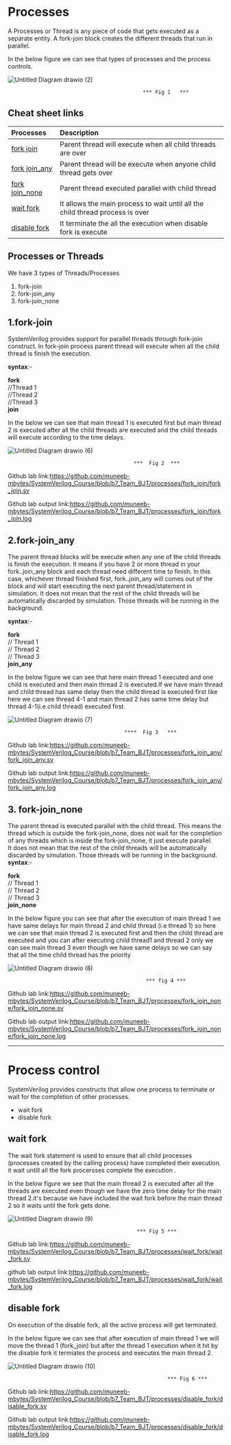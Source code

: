 # Processes
A Processes or Thread is any piece of code that gets executed as a separate entity. A fork-join block creates the different threads that run in parallel.

In the below figure we can see that types of processes and the process controls.

![Untitled Diagram drawio (2)](https://user-images.githubusercontent.com/110509375/186194367-81333f7f-a4f1-486c-800c-79606be624c3.png)

                                                *** Fig 1   ***
## Cheat sheet links
| **Processes**         | **Description** |
|:---------------------- | :-------------|
|[fork join](https://github.com/muneeb-mbytes/SystemVerilog_Course/wiki/Processes/#1fork-join)|Parent thread will execute when all child threads are over|
|[fork join_any](https://github.com/muneeb-mbytes/SystemVerilog_Course/wiki/Processes/#2fork-join_any)|Parent thread will be execute when anyone child thread gets over|
|[fork join_none](https://github.com/muneeb-mbytes/SystemVerilog_Course/wiki/Processes/#3-fork-join_none)|Parent thread executed parallel with child thread |
|[wait fork](https://github.com/muneeb-mbytes/SystemVerilog_Course/wiki/Processes/#wait-fork)|It allows the main process to wait until all the child thread process is over|
|[disable fork](https://github.com/muneeb-mbytes/SystemVerilog_Course/wiki/Processes/#disable-fork)|It terminate the all the execution when disable fork is execute|


## Processes or Threads
We have 3 types of Threads/Processes
 1. fork-join
1.  fork-join_any
1.  fork-join_none

## 1.fork-join
SystemVerilog provides support for parallel threads through fork-join construct. In fork-join process parent thread will execute when all the child thread is finish the execution.  

 **syntax**:-
  
**fork**  
   //Thread 1  
  //Thread 2  
  //Thread 3  
**join**  

In the below we can see that main thread 1 is executed first but main thread 2 is executed after all the child threads are executed and the child threads will execute according to the time delays.

![Untitled Diagram drawio (6)](https://user-images.githubusercontent.com/110509375/186889441-662c114e-ac91-4947-94c8-7c0f303c606c.png)

                                             ***  Fig 2  ***
  
Github lab link:https://github.com/muneeb-mbytes/SystemVerilog_Course/blob/b7_Team_BJT/processes/fork_join/fork_join.sv

Github lab output link:https://github.com/muneeb-mbytes/SystemVerilog_Course/blob/b7_Team_BJT/processes/fork_join/fork_join.log

## 2.fork-join_any  

The parent thread blocks will be execute when  any one of the child threads is finish the execution. It means if you have 2 or more thread in your fork..join_any block and each thread need different time to finish. In this case, whichever thread finished first, fork..join_any will comes out of the block and will start executing the next parent thread/statement in simulation. It does not mean that the rest of the child threads will be automatically discarded by simulation. Those threads will be running in the background.  

 **syntax**:-
  
**fork**  
   // Thread 1 \
  // Thread 2 \
 // Thread 3  
**join_any**

In the below figure we can see that  here  main thread 1 executed and one child is executed and then main thread 2 is executed.If we have main thread and child thread has same delay then the child thread is executed first like here we can see thread 4-1  and main thread 2 has same time delay but thread 4-1(i.e child thread) executed first. 

![Untitled Diagram drawio (7)](https://user-images.githubusercontent.com/110509375/186891255-902be705-514f-46a5-b460-f49a7598c228.png)

                                          ****  Fig 3   ***

Github lab link:https://github.com/muneeb-mbytes/SystemVerilog_Course/blob/b7_Team_BJT/processes/fork_join_any/fork_join_any.sv

Github lab output link:https://github.com/muneeb-mbytes/SystemVerilog_Course/blob/b7_Team_BJT/processes/fork_join_any/fork_join_any.log

## 3. fork-join_none  

The parent thread is executed parallel with the child thread. This means the thread which is outside the fork-join_none, does not wait for the completion of any  threads which is inside the fork-join_none, it just execute parallel.  
It does not mean that the rest of the child threads will be automatically discarded by simulation. Those threads will be running in the background.  
 **syntax**:-  
 
**fork**  
   // Thread 1 \
  // Thread 2 \
 // Thread 3  
 **join_none**   

In the below figure you can see that after the execution of main thread 1 we have same delays for main thread 2 and child thread (i.e thread 1) so here we can see that main thread 2 is executed first and then the child thread are executed and you can after executing child thread1 and thread 2 only we can see main thread 3 even though we have same delays so we can say that all the time child thread has the priority

![Untitled Diagram drawio (8)](https://user-images.githubusercontent.com/110509375/186891715-959c0d1d-3cfa-44cd-9b58-8ff957c8b85b.png)

                                                 *** fig 4 ***

Github lab link:https://github.com/muneeb-mbytes/SystemVerilog_Course/blob/b7_Team_BJT/processes/fork_join_none/fork_join_none.sv

Github lab output link:https://github.com/muneeb-mbytes/SystemVerilog_Course/blob/b7_Team_BJT/processes/fork_join_none/fork_join_none.log

-------------------------------------------------------------------------------------------------------------------------------------------------------
# **Process control**

SystemVerilog provides constructs that allow one process to terminate or wait for the completion of other processes. 
* wait fork
* disable fork
## wait fork  

The wait fork statement is used to ensure that all child processes (processes created by the calling process) have completed their execution.
it wait untill all the fork procersses complete the execution .  

In the below figure we see that the main thread 2 is executed after all the threads are executed even though we have the zero time delay for the main thread 2.it's because we have included the wait fork before the main thread 2 so it waits until the fork gets done.

![Untitled Diagram drawio (9)](https://user-images.githubusercontent.com/110509375/186892635-e4555220-2465-4c79-b5f1-856ec84194c8.png)

                                              *** Fig 5 ***

Github lab link:https://github.com/muneeb-mbytes/SystemVerilog_Course/blob/b7_Team_BJT/processes/wait_fork/wait_fork.sv

github lab output link:https://github.com/muneeb-mbytes/SystemVerilog_Course/blob/b7_Team_BJT/processes/wait_fork/wait_fork.log  

## disable fork  

On execution of the disable fork, all the active process will get terminated.

In the below figure we can see that after execution of main thread 1 we will move the thread 1 (fork_join) but after the thread 1 execution when it hit by the disable fork it termiates the process and executes the main thread 2.

![Untitled Diagram drawio (10)](https://user-images.githubusercontent.com/110509375/186893331-6fd6670c-fcfc-400b-90e2-53846c9e7068.png)
                                             
                                                        *** Fig 6 ***

Github lab link:https://github.com/muneeb-mbytes/SystemVerilog_Course/blob/b7_Team_BJT/processes/disable_fork/disable_fork.sv

Github lab output link:https://github.com/muneeb-mbytes/SystemVerilog_Course/blob/b7_Team_BJT/processes/disable_fork/disable_fork.log